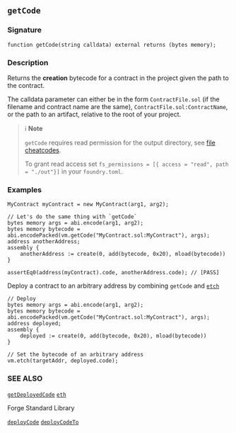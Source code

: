 ## `getCode`

### Signature

```solidity
function getCode(string calldata) external returns (bytes memory);
```

### Description

Returns the **creation** bytecode for a contract in the project given the path to the contract.

The calldata parameter can either be in the form `ContractFile.sol` (if the filename and contract name are the same), `ContractFile.sol:ContractName`, or the path to an artifact, relative to the root of your project.

> ℹ️ **Note**
>
> `getCode` requires read permission for the output directory, see [file cheatcodes](./fs.md).
>
> To grant read access set `fs_permissions = [{ access = "read", path = "./out"}]` in your `foundry.toml`.

### Examples

```solidity
MyContract myContract = new MyContract(arg1, arg2);

// Let's do the same thing with `getCode`
bytes memory args = abi.encode(arg1, arg2);
bytes memory bytecode = abi.encodePacked(vm.getCode("MyContract.sol:MyContract"), args);
address anotherAddress;
assembly {
    anotherAddress := create(0, add(bytecode, 0x20), mload(bytecode))
}

assertEq0(address(myContract).code, anotherAddress.code); // [PASS]
```

Deploy a contract to an arbitrary address by combining `getCode` and [`etch`](./etch.md)

```solidity
// Deploy
bytes memory args = abi.encode(arg1, arg2);
bytes memory bytecode = abi.encodePacked(vm.getCode("MyContract.sol:MyContract"), args);
address deployed;
assembly {
    deployed := create(0, add(bytecode, 0x20), mload(bytecode))
}

// Set the bytecode of an arbitrary address
vm.etch(targetAddr, deployed.code);
```

### SEE ALSO

[`getDeployedCode`](./get-deployed-code.md)
[`eth`](./etch.md)

Forge Standard Library

[`deployCode`](../reference/forge-std/deployCode.md)
[`deployCodeTo`](../reference/forge-std/deployCodeTo.md)

[forge-std]: ../reference/forge-std
